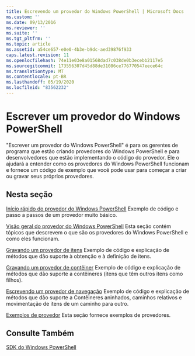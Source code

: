 ```yaml
---
title: Escrevendo um provedor do Windows PowerShell | Microsoft Docs
ms.custom: ''
ms.date: 09/13/2016
ms.reviewer: ''
ms.suite: ''
ms.tgt_pltfrm: ''
ms.topic: article
ms.assetid: a54ce657-e0e0-4b3e-b9dc-aed39876f933
caps.latest.revision: 11
ms.openlocfilehash: 74e11e03e8a01568dad7c038de0b3ecebb2117e5
ms.sourcegitcommit: 173556307d45d88de31086ce776770547eece64c
ms.translationtype: MT
ms.contentlocale: pt-BR
ms.lasthandoff: 05/19/2020
ms.locfileid: "83562232"
---
```

# <a name="writing-a-windows-powershell-provider"></a>Escrever um provedor do Windows PowerShell

"Escrever um provedor do Windows PowerShell" é para os gerentes de programa que estão criando provedores do Windows PowerShell e para desenvolvedores que estão implementando o código do provedor. Ele o ajudará a entender como os provedores do Windows PowerShell funcionam e fornece um código de exemplo que você pode usar para começar a criar ou gravar seus próprios provedores.

## <a name="in-this-section"></a>Nesta seção

[Início rápido do provedor do Windows PowerShell](./windows-powershell-provider-quickstart.md) Exemplo de código e passo a passos de um provedor muito básico.

[Visão geral do provedor do Windows PowerShell](./windows-powershell-provider-overview.md) Esta seção contém tópicos que descrevem o que são os provedores do Windows PowerShell e como eles funcionam.

[Gravando um provedor de itens](./writing-an-item-provider.md) Exemplo de código e explicação de métodos que dão suporte à obtenção e à definição de itens.

[Gravando um provedor de contêiner](./writing-a-container-provider.md) Exemplo de código e explicação de métodos que dão suporte a contêineres (itens que têm outros itens como filhos).

[Escrevendo um provedor de navegação](./writing-a-navigation-provider.md) Exemplo de código e explicação de métodos que dão suporte a Contêineres aninhados, caminhos relativos e movimentação de itens de um caminho para outro.

[Exemplos de provedor](./provider-samples.md) Esta seção fornece exemplos de provedores.

## <a name="see-also"></a>Consulte Também

[SDK do Windows PowerShell](../windows-powershell-reference.md)
